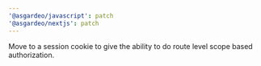```yaml
---
'@asgardeo/javascript': patch
'@asgardeo/nextjs': patch
---
```


Move to a session cookie to give the ability to do route level scope based authorization.

